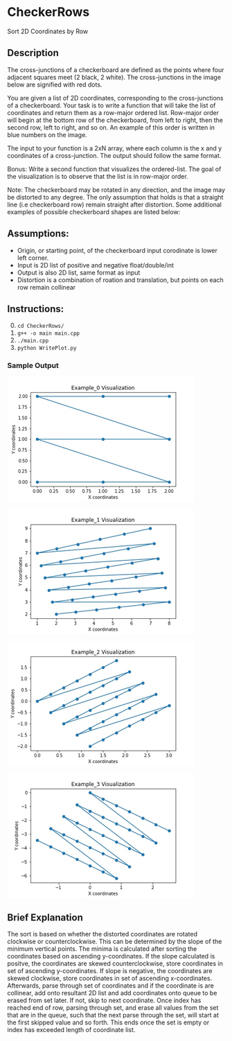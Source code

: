 # CheckerRows
Sort 2D Coordinates by Row

## Description
The cross-junctions of a checkerboard are defined as the points where four adjacent squares meet (2 black, 2 white). The cross-junctions in the image below are signified with red dots.


You are given a list of 2D coordinates, corresponding to the cross-junctions of a checkerboard. Your task is to write a function that will take the list of coordinates and return them as a row-major ordered list. Row-major order will begin at the bottom row of the checkerboard, from left to right, then the second row, left to right, and so on. An example of this order is written in blue numbers on the image. 

The input to your function is a 2xN array, where each column is the x and y coordinates of a cross-junction. The output should follow the same format.


Bonus: Write a second function that visualizes the ordered-list. The goal of the visualization is to observe that the list is in row-major order.


Note:  The checkerboard may be rotated in any direction, and the image may be distorted to any degree. The only assumption that holds is that a straight line (i.e checkerboard row) remain straight after distortion. Some additional examples of possible checkerboard shapes are listed below:


## Assumptions:
* Origin, or starting point, of the checkerboard input corodinate is lower left corner.
* Input is 2D list of positive and negative float/double/int
* Output is also 2D list, same format as input
* Distortion is a combination of roation and translation, but points on each row remain collinear



## Instructions:
0. `cd CheckerRows/`
1. `g++ -o main main.cpp`
2. `./main.cpp`
3. `python WritePlot.py`


### Sample Output

![Example 0](/output/Example_0.jpg)

![Example 1](/output/Example_1.jpg)

![Example 2](/output/Example_2.jpg)

![Example 3](/output/Example_3.jpg)


## Brief Explanation
The sort is based on whether the distorted coordinates are rotated clockwise or counterclockwise. This can be determined by the slope of the minimum vertical points. The minima is calculated after sorting the coordinates based on ascending y-coordinates. If the slope calculated is positve, the coordinates are skewed counterclockwise, store coordinates in set of ascending y-coordinates. If slope is negative, the coordinates are skewed clockwise, store coordinates in set of ascending x-coordinates. Afterwards, parse through set of coordinates and if the coordinate is are collinear, add onto resultant 2D list and add coordinates onto queue to be erased from set later. If not, skip to next coordinate. Once index has reached end of row, parsing through set, and erase all values from the set that are in the queue, such that the next parse through the set, will start at the first skipped value and so forth. This ends once the set is empty or index has exceeded length of coordinate list. 